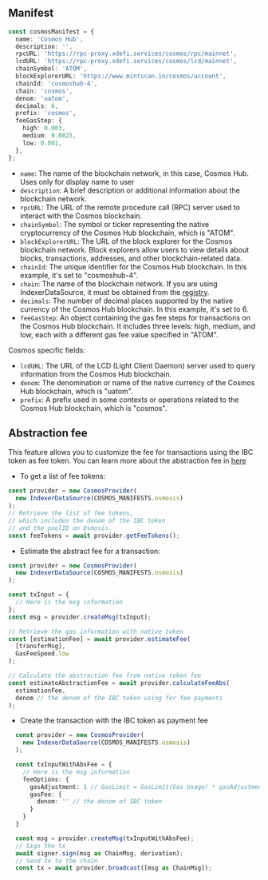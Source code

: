 ## Manifest

```typescript
const cosmosManifest = {
  name: 'Cosmos Hub',
  description: '',
  rpcURL: 'https://rpc-proxy.xdefi.services/cosmos/rpc/mainnet',
  lcdURL: 'https://rpc-proxy.xdefi.services/cosmos/lcd/mainnet',
  chainSymbol: 'ATOM',
  blockExplorerURL: 'https://www.mintscan.io/cosmos/account',
  chainId: 'cosmoshub-4',
  chain: 'cosmos',
  denom: 'uatom',
  decimals: 6,
  prefix: 'cosmos',
  feeGasStep: {
    high: 0.003,
    medium: 0.0025,
    low: 0.001,
  },
};
```

- `name`: The name of the blockchain network, in this case, Cosmos Hub. Uses only for display name to user
- `description`: A brief description or additional information about the blockchain network.
- `rpcURL`: The URL of the remote procedure call (RPC) server used to interact with the Cosmos blockchain.
- `chainSymbol`: The symbol or ticker representing the native cryptocurrency of the Cosmos Hub blockchain, which is "ATOM".
- `blockExplorerURL`: The URL of the block explorer for the Cosmos blockchain network. Block explorers allow users to view details about blocks, transactions, addresses, and other blockchain-related data.
- `chainId`: The unique identifier for the Cosmos Hub blockchain. In this example, it's set to "cosmoshub-4".
- `chain`: The name of the blockchain network. If you are using IndexerDataSource, it must be obtained from the [registry](https://github.com/XDeFi-tech/xdefi-registry/blob/main/chains.json).
- `decimals`: The number of decimal places supported by the native currency of the Cosmos Hub blockchain. In this example, it's set to 6.
- `feeGasStep`: An object containing the gas fee steps for transactions on the Cosmos Hub blockchain. It includes three levels: high, medium, and low, each with a different gas fee value specified in "ATOM".

Cosmos specific fields:

- `lcdURL`: The URL of the LCD (Light Client Daemon) server used to query information from the Cosmos Hub blockchain.
- `denom`: The denomination or name of the native currency of the Cosmos Hub blockchain, which is "uatom".
- `prefix`: A prefix used in some contexts or operations related to the Cosmos Hub blockchain, which is "cosmos".

## Abstraction fee

This feature allows you to customize the fee for transactions using the IBC token as fee token. You can learn more about the abstraction fee in [here](https://docs.osmosis.zone/overview/features/fee-abstraction/)

- To get a list of fee tokens:

```typescript
const provider = new CosmosProvider(
  new IndexerDataSource(COSMOS_MANIFESTS.osmosis)
);
// Retrieve the list of fee tokens,
// which includes the denom of the IBC token
// and the poolID on Osmosis.
const feeTokens = await provider.getFeeTokens();
```

- Estimate the abstract fee for a transaction:

```typescript
const provider = new CosmosProvider(
  new IndexerDataSource(COSMOS_MANIFESTS.osmosis)
);

const txInput = {
  // Here is the msg information
};
const msg = provider.createMsg(txInput);

// Retrieve the gas information with native token
const [estimationFee] = await provider.estimateFee(
  [transferMsg],
  GasFeeSpeed.low
);

// Calculate the abstraction fee from native token fee
const estimateAbstractionFee = await provider.calculateFeeAbs(
  estimationFee,
  denom // the denom of the IBC token using for fee payments
);
```

- Create the transaction with the IBC token as payment fee

```typescript
  const provider = new CosmosProvider(
    new IndexerDataSource(COSMOS_MANIFESTS.osmosis)
  );

  const txInputWithAbsFee = {
    // Here is the msg information
    feeOptions: {
      gasAdjustment: 1 // GasLimit = GasLimit(Gas Usage) * gasAdjustment
      gasFee: {
        denom: '' // the denom of IBC token
      }
    }
  }

  const msg = provider.createMsg(txInputWithAbsFee);
  // Sign the tx
  await signer.sign(msg as ChainMsg, derivation);
  // Send tx to the chain
  const tx = await provider.broadcast([msg as ChainMsg]);
```

